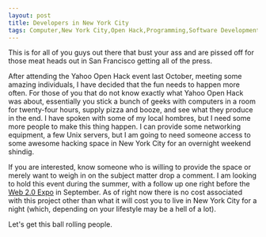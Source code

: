 ```yaml
---
layout: post
title: Developers in New York City
tags: Computer,New York City,Open Hack,Programming,Software Development,Technology,Web 2.0
---
```

This is for all of you guys out there that bust your ass and are
pissed off for those meat heads out in San Francisco getting all of
the press.

After attending the Yahoo Open Hack event last October, meeting some
amazing individuals, I have decided that the fun needs to happen more
often. For those of you that do not know exactly what Yahoo Open Hack
was about, essentially you stick a bunch of geeks with computers in a
room for twenty-four hours, supply pizza and booze, and see what they
produce in the end. I have spoken with some of my local hombres, but I
need some more people to make this thing happen. I can provide some
networking equipment, a few Unix servers, but I am going to need
someone access to some awesome hacking space in New York City for an
overnight weekend shindig.

If you are interested, know someone who is willing to provide the
space or merely want to weigh in on the subject matter drop a
comment. I am looking to hold this event during the summer, with a
follow up one right before the [Web 2.0 Expo][1] in September. As of
right now there is no cost associated with this project other than
what it will cost you to live in New York City for a night (which,
depending on your lifestyle may be a hell of a lot).

Let's get this ball rolling people.

[1]: http://www.web2expo.com/
